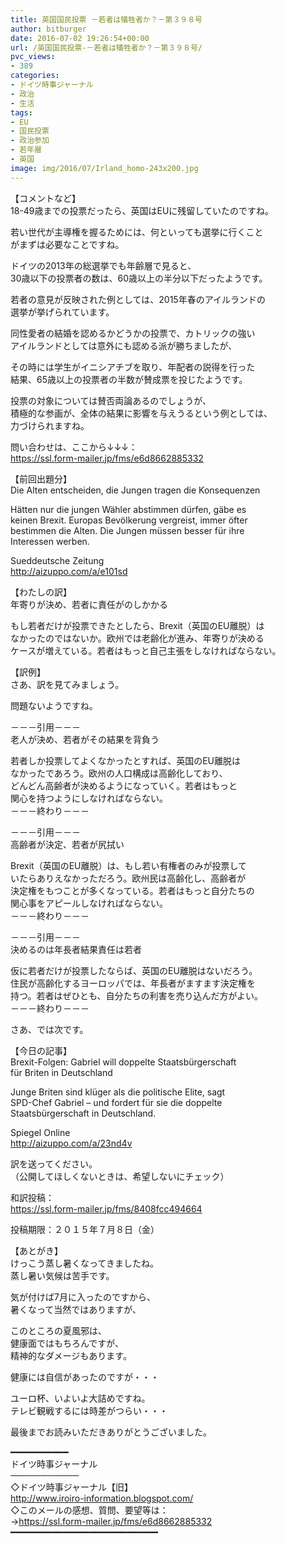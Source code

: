 ```yaml
---
title: 英国国民投票 －若者は犠牲者か？－第３９８号
author: bitburger
date: 2016-07-02 19:26:54+00:00
url: /英国国民投票-－若者は犠牲者か？－第３９８号/
pvc_views:
- 389
categories:
- ドイツ時事ジャーナル
- 政治
- 生活
tags:
- EU
- 国民投票
- 政治参加
- 若年層
- 英国
image: img/2016/07/Irland_homo-243x200.jpg
---
```

【コメントなど】  
18-49歳までの投票だったら、英国はEUに残留していたのですね。  
  
若い世代が主導権を握るためには、何といっても選挙に行くこと  
がまずは必要なことですね。  
  
ドイツの2013年の総選挙でも年齢層で見ると、  
30歳以下の投票者の数は、60歳以上の半分以下だったようです。  
  
若者の意見が反映された例としては、2015年春のアイルランドの  
選挙が挙げられています。  
  
同性愛者の結婚を認めるかどうかの投票で、カトリックの強い  
アイルランドとしては意外にも認める派が勝ちましたが、  
  
その時には学生がイニシアチブを取り、年配者の説得を行った  
結果、65歳以上の投票者の半数が賛成票を投じたようです。  
  
投票の対象については賛否両論あるのでしょうが、  
積極的な参画が、全体の結果に影響を与えうるという例としては、  
力づけられますね。  
  
  
問い合わせは、ここから↓↓↓：  
<https://ssl.form-mailer.jp/fms/e6d8662885332>  
  
  
【前回出題分】  
Die Alten entscheiden, die Jungen tragen die Konsequenzen  
  
Hätten nur die jungen Wähler abstimmen dürfen, gäbe es  
keinen Brexit. Europas Bevölkerung vergreist, immer öfter  
bestimmen die Alten. Die Jungen müssen besser für ihre  
Interessen werben.  
  
Sueddeutsche Zeitung  
<http://aizuppo.com/a/e101sd>  
  
  
【わたしの訳】  
年寄りが決め、若者に責任がのしかかる  
  
もし若者だけが投票できたとしたら、Brexit（英国のEU離脱）は  
なかったのではないか。欧州では老齢化が進み、年寄りが決める  
ケースが増えている。若者はもっと自己主張をしなければならない。  
  
  
【訳例】  
さあ、訳を見てみましょう。  
  
問題ないようですね。  
  
－－－引用－－－  
老人が決め、若者がその結果を背負う  
  
若者しか投票してよくなかったとすれば、英国のEU離脱は  
なかったであろう。欧州の人口構成は高齢化しており、  
どんどん高齢者が決めるようになっていく。若者はもっと  
関心を持つようにしなければならない。  
－－－終わり－－－  
  
  
－－－引用－－－  
高齢者が決定、若者が尻拭い  
  
Brexit（英国のEU離脱）は、もし若い有権者のみが投票して  
いたらありえなかっただろう。欧州民は高齢化し、高齢者が  
決定権をもつことが多くなっている。若者はもっと自分たちの  
関心事をアピールしなければならない。  
－－－終わり－－－  
  
  
－－－引用－－－  
決めるのは年長者結果責任は若者  
  
仮に若者だけが投票したならば、英国のEU離脱はないだろう。  
住民が高齢化するヨーロッパでは、年長者がますます決定権を  
持つ。若者はぜひとも、自分たちの利害を売り込んだ方がよい。  
－－－終わり－－－  
  
  
さあ、では次です。  
  
【今日の記事】  
Brexit-Folgen: Gabriel will doppelte Staatsbürgerschaft  
für Briten in Deutschland  
  
Junge Briten sind klüger als die politische Elite, sagt  
SPD-Chef Gabriel &#8211; und fordert für sie die doppelte  
Staatsbürgerschaft in Deutschland.  
  
Spiegel Online  
<http://aizuppo.com/a/23nd4v>  
  
  
訳を送ってください。  
（公開してほしくないときは、希望しないにチェック）  
  
和訳投稿：  
 <https://ssl.form-mailer.jp/fms/8408fcc494664>  
  
投稿期限：２０１５年７月８日（金）  
  
【あとがき】  
けっこう蒸し暑くなってきましたね。  
蒸し暑い気候は苦手です。  
  
気が付けば7月に入ったのですから、  
暑くなって当然ではありますが、  
  
このところの夏風邪は、  
健康面ではもちろんですが、  
精神的なダメージもあります。  
  
健康には自信があったのですが・・・  
  
ユーロ杯、いよいよ大詰めですね。  
テレビ観戦するには時差がつらい・・・  
  
  
最後までお読みいただきありがとうございました。  
  
  
━━━━━━━━━━━  
ドイツ時事ジャーナル  
───────────  
◇ドイツ時事ジャーナル【旧】  
<http://www.iroiro-information.blogspot.com/>  
◇このメールの感想、質問、要望等は：  
-><https://ssl.form-mailer.jp/fms/e6d8662885332>  
━━━━━━━━━━━━━━━━━━━━━━━━━━━━